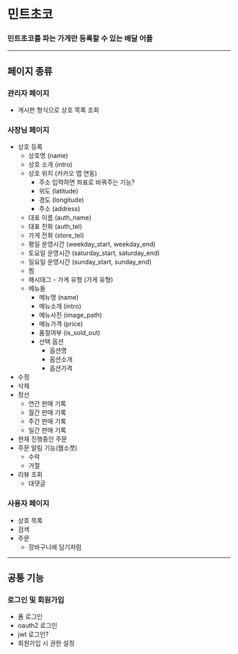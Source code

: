 # 민트초코

### 민트초코를 파는 가게만 등록할 수 있는 배달 어플

---
## 페이지 종류

### 관리자 페이지
- 게시판 형식으로 상호 목록 조회

### 사장님 페이지
- 상호 등록
  - 상호명 (name)
  - 상호 소개 (intro)
  - 상호 위치 (카카오 맵 연동)
    - 주소 입력하면 좌표로 바꿔주는 기능?
    - 위도 (latitude)
    - 경도 (longitude)
    - 주소 (address)
  - 대표 이름 (auth_name)
  - 대표 전화 (auth_tel)
  - 가게 전화 (store_tel)
  - 평일 운영시간 (weekday_start, weekday_end)
  - 토요일 운영시간 (saturday_start, saturday_end)
  - 일요일 운영시간 (sunday_start, sunday_end)
  - 찜
  - 해시태그 - 가게 유형 (가게 유형)
  - 메뉴들
    - 메뉴명 (name)
    - 메뉴소개 (intro)
    - 메뉴사진 (image_path)
    - 메뉴가격 (price)
    - 품절여부 (is_sold_out)
    - 선택 옵션
      - 옵션명
      - 옵션소개
      - 옵션가격
- 수정
- 삭제
- 정산
  - 연간 판매 기록
  - 월간 판매 기록
  - 주간 판매 기록
  - 일간 판매 기록
- 현재 진행중인 주문
- 주문 알림 기능(웹소켓)
  - 수락
  - 거절
- 리뷰 조회
  - 대댓글

### 사용자 페이지
- 상호 목록
- 검색
- 주문
  - 장바구니에 담기처럼
---

## 공통 기능
### 로그인 및 회원가입
- 폼 로그인
- oauth2 로그인
- jwt 로그인?
- 회원가입 시 권한 설정

### 
